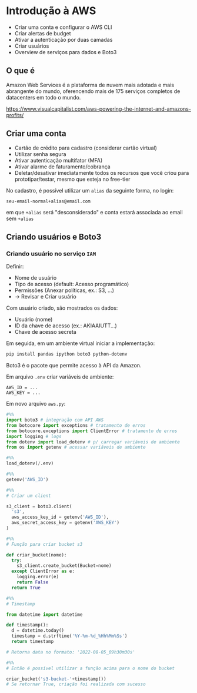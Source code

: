 # Introdução à AWS

- Criar uma conta e configurar o AWS CLI
- Criar alertas de budget
- Ativar a autenticação por duas camadas
- Criar usuários
- Overview de serviços para dados e Boto3


## O que é

Amazon Web Services é a plataforma de nuvem mais adotada e mais abrangente do mundo, oferencendo mais de 175 serviços completos de datacenters em todo o mundo.

https://www.visualcapitalist.com/aws-powering-the-internet-and-amazons-profits/

## Criar uma conta

- Cartão de crédito para cadastro (considerar cartão virtual)
- Utilizar senha segura
- Ativar autenticação multifator (MFA)
- Ativar alarme de faturamento/cobrança
- Deletar/desativar imediatamente todos os recursos que você criou para prototipar/testar, mesmo que esteja no free-tier

No cadastro, é possível utilizar um `alias` da seguinte forma, no login:

`seu-email-normal+alias@email.com`

em que `+alias` será "desconsiderado" e conta estará associada ao email sem `+alias`

## Criando usuários e Boto3

### Criando usuário no serviço `IAM`

Definir:

- Nome de usuário
- Tipo de acesso (default: Acesso programático)
- Permissões (Anexar políticas, ex.: S3, ...)
- -> Revisar e Criar usuário

Com usuário criado, são mostrados os dados:
- Usuário (nome)
- ID da chave de acesso (ex.: AKIAAIUTT...)
- Chave de acesso secreta

Em seguida, em um ambiente virtual iniciar a implementação:

```bash
pip install pandas ipython boto3 python-dotenv
```

Boto3 é o pacote que permite acesso à API da Amazon.

Em arquivo `.env` criar variáveis de ambiente:

```.env
AWS_ID = ...
AWS_KEY = ...
```

Em novo arquivo `aws.py`:

```Python
#%%
import boto3 # integração com API AWS
from botocore import exceptions # tratamento de erros
from botocore.exceptions import ClientError # tratamento de erros
import logging # logs
from dotenv import load_dotenv # p/ carregar variáveis de ambiente
from os import getenv # acessar variáveis de ambiente

#%%
load_dotenv(/.env)

#%%
getenv('AWS_ID')

#%%
# Criar um client

s3_client = boto3.client(
  's3',
  aws_access_key_id = getenv('AWS_ID'),
  aws_secret_access_key = getenv('AWS_KEY')
)

#%%
# Função para criar bucket s3

def criar_bucket(nome):
  try:
    s3_client.create_bucket(Bucket=nome)
  except ClientError as e:
    logging.error(e)
    return False
  return True

#%%
# Timestamp

from datetime import datetime

def timestamp():
  d = datetime.today()
  timestamp = d.strftime('%Y-%m-%d_%Hh%Mm%Ss')
  return timestamp

# Retorna data no formato: '2022-08-05_09h30m30s'

#%%
# Então é possível utilizar a função acima para o nome do bucket

criar_bucket('s3-bucket-'+timestamp())
# Se retornar True, criação foi realizada com sucesso

```